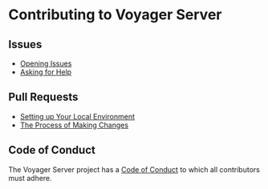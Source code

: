 # Contributing to Voyager Server

## Issues

* [Opening Issues](./resources/issues.md)
* [Asking for Help](./resources/issues.md#asking-for-help)

## Pull Requests

* [Setting up Your Local Environment](./resources/local-development.md#setting-up-your-local-environment)
* [The Process of Making Changes](./resources/pull-requests.md#the-process-of-making-changes)

## Code of Conduct

The Voyager Server project has a
[Code of Conduct](./CODE_OF_CONDUCT.md)
to which all contributors must adhere.